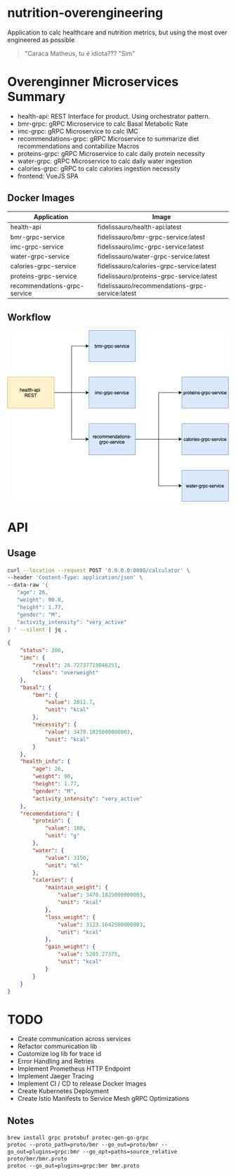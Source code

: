 # nutrition-overengineering
Application to calc healthcare and nutrition metrics, but using the most over engineered as possible

> "Caraca Matheus, tu é idiota??? 
> "Sim"


# Overenginner Microservices Summary

* health-api: REST Interface for product. Using orchestrator pattern. 
* bmr-grpc: gRPC Microservice to calc Basal Metabolic Rate
* imc-grpc: gRPC Microservice to calc IMC 
* recommendations-grpc: gRPC Microservice to summarize diet recommendations and contabilize Macros
* proteins-grpc: gRPC Microservice to calc daily protein necessity
* water-grpc: gRPC Microservice to calc daily water ingestion
* calories-grpc: gRPC to calc calories ingestion necessity
* frontend: VueJS SPA

## Docker Images

| Application                   | Image                                             | 
|-------------------------------|---------------------------------------------------|
| health-api                    | fidelissauro/health-api:latest                    |
| bmr-grpc-service              | fidelissauro/bmr-grpc-service:latest              |
| imc-grpc-service              | fidelissauro/imc-grpc-service:latest              |
| water-grpc-service            | fidelissauro/water-grpc-service:latest            |
| calories-grpc-service         | fidelissauro/calories-grpc-service:latest         |
| proteins-grpc-service         | fidelissauro/proteins-grpc-service:latest         |
| recommendations-grpc-service  | fidelissauro/recommendations-grpc-service:latest  | 

## Workflow 

![Workflow](.github/images/workflow.png)

# API  

## Usage 

```bash
curl --location --request POST '0.0.0.0:8080/calculator' \
--header 'Content-Type: application/json' \
--data-raw '{ 
   "age": 26,
   "weight": 90.0,
   "height": 1.77,
   "gender": "M", 
   "activity_intensity": "very_active"
} ' --silent | jq .
```

```json
{
    "status": 200,
    "imc": {
        "result": 28.72737719046251,
        "class": "overweight"
    },
    "basal": {
        "bmr": {
            "value": 2011.7,
            "unit": "kcal"
        },
        "necessity": {
            "value": 3470.1825000000003,
            "unit": "kcal"
        }
    },
    "health_info": {
        "age": 26,
        "weight": 90,
        "height": 1.77,
        "gender": "M",
        "activity_intensity": "very_active"
    },
    "recomendations": {
        "protein": {
            "value": 180,
            "unit": "g"
        },
        "water": {
            "value": 3150,
            "unit": "ml"
        },
        "calories": {
            "maintain_weight": {
                "value": 3470.1825000000003,
                "unit": "kcal"
            },
            "loss_weight": {
                "value": 3123.1642500000003,
                "unit": "kcal"
            },
            "gain_weight": {
                "value": 5205.27375,
                "unit": "kcal"
            }
        }
    }
}
```

# TODO
* Create communication across services 
* Refactor communication lib 
* Customize log lib for trace id
* Error Handling and Retries
* Implement Prometheus HTTP Endpoint
* Implement Jaeger Tracing
* Implement CI / CD to release Docker Images
* Create Kubernetes Deployment
* Create Istio Manifests to Service Mesh gRPC Optimizations

## Notes 

```
brew install grpc protobuf protoc-gen-go-grpc
protoc --proto_path=proto/bmr --go_out=proto/bmr --go_out=plugins=grpc:bmr --go_opt=paths=source_relative proto/bmr/bmr.proto
protoc --go_out=plugins=grpc:bmr bmr.proto
```
